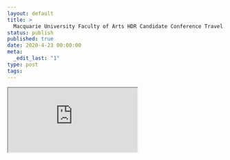 ```yaml
---
layout: default
title: >
  Macquarie University Faculty of Arts HDR Candidate Conference Travel Scheme
status: publish
published: true
date: 2020-4-23 00:00:00
meta:
  _edit_last: "1"
type: post
tags:
---
```

<div  id="qrcode"></div>
<div>
<iframe src="https://researchers.mq.edu.au/en/prizes/macquarie-university-faculty-of-arts-hdr-candidate-conference-tra">
</iframe>
</div>

<script type="text/javascript" src="/js/qr/qrcode.js"></script>
<script type="text/javascript">
new QRCode(document.getElementById("qrcode"), "https://researchers.mq.edu.au/en/prizes/macquarie-university-faculty-of-arts-hdr-candidate-conference-tra");
</script>
        